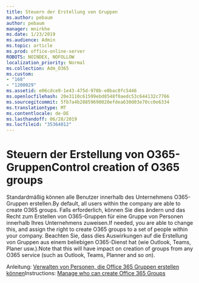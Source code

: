 ```yaml
---
title: Steuern der Erstellung von Gruppen
ms.author: pebaum
author: pebaum
manager: mnirkhe
ms.date: 1/23/2019
ms.audience: Admin
ms.topic: article
ms.prod: office-online-server
ROBOTS: NOINDEX, NOFOLLOW
localization_priority: Normal
ms.collection: Adm_O365
ms.custom:
- "168"
- "1200029"
ms.assetid: e06cdce9-1e43-475d-970b-e0bac0fc5446
ms.openlocfilehash: 20e3110c61599ebd8548f0aedc53c644132c7766
ms.sourcegitcommit: 5fb7a4b28859690020efdea630d03e70cc0e6334
ms.translationtype: MT
ms.contentlocale: de-DE
ms.lasthandoff: 06/28/2019
ms.locfileid: "35364012"
---
```

# <a name="control-creation-of-o365-groups"></a><span data-ttu-id="1f3ba-102">Steuern der Erstellung von O365-Gruppen</span><span class="sxs-lookup"><span data-stu-id="1f3ba-102">Control creation of O365 groups</span></span>

<span data-ttu-id="1f3ba-103">Standardmäßig können alle Benutzer innerhalb des Unternehmens O365-Gruppen erstellen.</span><span class="sxs-lookup"><span data-stu-id="1f3ba-103">By default, all users within the company are able to create O365 groups.</span></span> <span data-ttu-id="1f3ba-104">Falls erforderlich, können Sie dies ändern und das Recht zum Erstellen von O365-Gruppen für eine Gruppe von Personen innerhalb Ihres Unternehmens zuweisen.</span><span class="sxs-lookup"><span data-stu-id="1f3ba-104">If needed, you are able to change this, and assign the right to create O365 groups to a set of people within your company.</span></span> <span data-ttu-id="1f3ba-105">Beachten Sie, dass dies Auswirkungen auf die Erstellung von Gruppen aus einem beliebigen O365-Dienst hat (wie Outlook, Teams, Planer usw.).</span><span class="sxs-lookup"><span data-stu-id="1f3ba-105">Note that this will have impact on creation of groups from any O365 service (such as Outlook, Teams, Planner and so on).</span></span>
  
<span data-ttu-id="1f3ba-106">Anleitung: [Verwalten von Personen, die Office 365 Gruppen erstellen können](https://docs.microsoft.com/office365/admin/create-groups/manage-creation-of-groups)</span><span class="sxs-lookup"><span data-stu-id="1f3ba-106">Instructions: [Manage who can create Office 365 Groups](https://docs.microsoft.com/office365/admin/create-groups/manage-creation-of-groups)</span></span>
